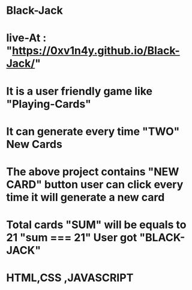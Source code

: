 # Black-Jack

# live-At : "https://0xv1n4y.github.io/Black-Jack/"

# It is a user friendly game like "Playing-Cards"

# It can generate every time "TWO" New Cards

# The above project contains "NEW CARD" button user can click every time it will generate a new card

# Total cards "SUM" will be equals to 21 "sum === 21"  User got "BLACK-JACK"

# HTML,CSS ,JAVASCRIPT
